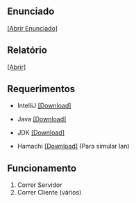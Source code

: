 <h2>Enunciado</h2>

<a href="https://ia601501.us.archive.org/27/items/Enunciado/Enunciado.pdf">[Abrir Enunciado]</a>


<h2>Relatório</h2>

<a href="https://github.com/midupe/redes/blob/master/relatorio.pdf"> [Abrir]</a>


<h2>Requerimentos</h2>

- IntelliJ <a href="https://www.jetbrains.com/idea/download">[Download]</a>

- Java <a href="https://www.java.com/pt_BR/download/">[Download]</a>

- JDK <a href="https://www.oracle.com/java/technologies/javase/javase-jdk8-downloads.html">[Download]</a>

- Hamachi <a href="https://www.vpn.net/">[Download]</a> (Para simular lan)


<h2>Funcionamento</h2>

1. Correr Servidor
2. Correr Cliente (vários)